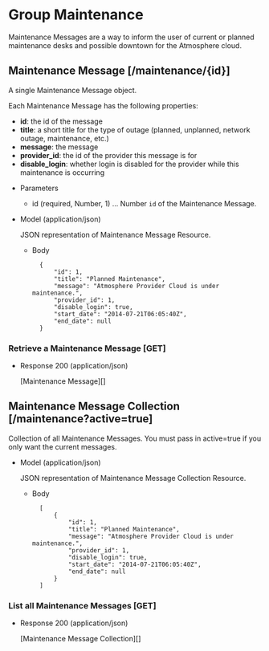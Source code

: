 # Group Maintenance
Maintenance Messages are a way to inform the user of current or planned maintenance desks and possible downtown for the
 Atmosphere cloud.

## Maintenance Message [/maintenance/{id}]
A single Maintenance Message object.

Each Maintenance Message has the following properties:

- **id**: the id of the message
- **title**: a short title for the type of outage (planned, unplanned, network outage, maintenance, etc.)
- **message**: the message
- **provider_id**: the id of the provider this message is for
- **disable_login**: whether login is disabled for the provider while this maintenance is occurring

+ Parameters
    + id (required, Number, 1) ... Number `id` of the Maintenance Message.
    
+ Model (application/json)

    JSON representation of Maintenance Message Resource.

    + Body

            {
                "id": 1,
                "title": "Planned Maintenance",
                "message": "Atmosphere Provider Cloud is under maintenance.",
                "provider_id": 1,
                "disable_login": true,
                "start_date": "2014-07-21T06:05:40Z",
                "end_date": null
            }

### Retrieve a Maintenance Message [GET]
+ Response 200 (application/json)

    [Maintenance Message][]          

## Maintenance Message Collection [/maintenance?active=true]
Collection of all Maintenance Messages. You must pass in active=true if you only want the current messages.

+ Model (application/json)

    JSON representation of Maintenance Message Collection Resource.

    + Body

            [
                {
                    "id": 1,
                    "title": "Planned Maintenance",
                    "message": "Atmosphere Provider Cloud is under maintenance.",
                    "provider_id": 1,
                    "disable_login": true,
                    "start_date": "2014-07-21T06:05:40Z",
                    "end_date": null
                }
            ]

### List all Maintenance Messages [GET]
+ Response 200 (application/json)

    [Maintenance Message Collection][]
